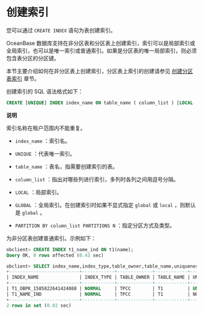 创建索引 
=========================

您可以通过 `CREATE INDEX` 语句为表创建索引。

OceanBase 数据库支持在非分区表和分区表上创建索引，索引可以是局部索引或全局索引，也可以是唯一索引或普通索引。如果是分区表的唯一局部索引，则必须包含表分区的分区键。

本节主要介绍如何在非分区表上创建索引，分区表上索引的创建请参见 [创建分区表索引](../../../5.distributed-storage-management/2.manage-partition-table/1.oracle-1/9.create-partition-table-index-2/2.local-index.md) 章节。

创建索引的 SQL 语法格式如下：

```sql
CREATE [UNIQUE] INDEX index_name ON table_name ( column_list ) [LOCAL | GLOBAL] [ PARTITION BY column_list PARTITIONS N ] ;
```


**说明**



索引名称在租户范围内不能重复。

* `index_name` ：索引名。

  




<!-- -->

* `UNIQUE` ：代表唯一索引。

  

* `table_name` ：表名，指需要创建索引的表。

  

* `column_list` ：指出对哪些列进行索引，多列时各列之间用逗号分隔。

  

* `LOCAL` ：局部索引。

  

* `GLOBAL` ：全局索引。在创建索引时如果不显式指定 `global` 或 `local` ，则默认是 `global` 。

  

* `PARTITION BY column_list PARTITIONS N` ：指定分区方式及类型。

  




为非分区表创建普通索引。示例如下：

```sql
obclient> CREATE INDEX t1_name_ind ON t1(name);
Query OK, 0 rows affected (0.43 sec)

obclient> SELECT index_name,index_type,table_owner,table_name,uniqueness FROM user_indexes WHERE table_name='T1';
+--------------------------+------------+-------------+------------+------------+
| INDEX_NAME               | INDEX_TYPE | TABLE_OWNER | TABLE_NAME | UNIQUENESS |
+--------------------------+------------+-------------+------------+------------+
| T1_OBPK_1585822641424088 | NORMAL     | TPCC        | T1         | UNIQUE     |
| T1_NAME_IND              | NORMAL     | TPCC        | T1         | NONUNIQUE  |
+--------------------------+------------+-------------+------------+------------+
2 rows in set (0.02 sec)
```


